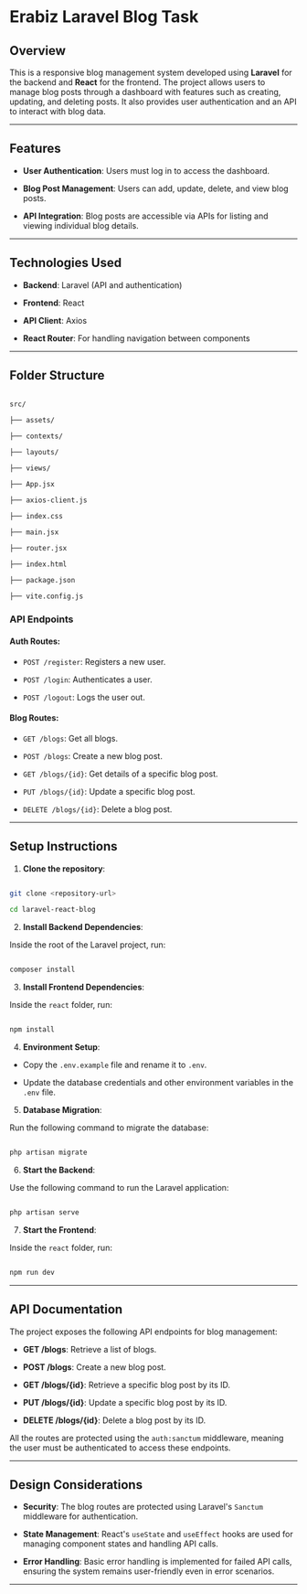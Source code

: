 
  

# Erabiz Laravel Blog Task

  

## Overview

  

This is a responsive blog management system developed using **Laravel** for the backend and **React** for the frontend. The project allows users to manage blog posts through a dashboard with features such as creating, updating, and deleting posts. It also provides user authentication and an API to interact with blog data.

  

---

  

## Features

  

-  **User Authentication**: Users must log in to access the dashboard.

-  **Blog Post Management**: Users can add, update, delete, and view blog posts.

-  **API Integration**: Blog posts are accessible via APIs for listing and viewing individual blog details.

  

---

  

## Technologies Used

  

-  **Backend**: Laravel (API and authentication)

-  **Frontend**: React 

-  **API Client**: Axios

-  **React Router**: For handling navigation between components

  

---

  

## Folder Structure

  

```plaintext

src/

├── assets/

├── contexts/

├── layouts/

├── views/

├── App.jsx

├── axios-client.js

├── index.css

├── main.jsx

├── router.jsx

├── index.html

├── package.json

├── vite.config.js

```

  

### API Endpoints

  

#### Auth Routes:

-  `POST /register`: Registers a new user.

-  `POST /login`: Authenticates a user.

-  `POST /logout`: Logs the user out.

  

#### Blog Routes:

-  `GET /blogs`: Get all blogs.

-  `POST /blogs`: Create a new blog post.

-  `GET /blogs/{id}`: Get details of a specific blog post.

-  `PUT /blogs/{id}`: Update a specific blog post.

-  `DELETE /blogs/{id}`: Delete a blog post.

  

---

  

## Setup Instructions

  

1.  **Clone the repository**:

```bash

git clone <repository-url>

cd laravel-react-blog

```

  

2.  **Install Backend Dependencies**:

Inside the root of the Laravel project, run:

```bash

composer install

```

  

3.  **Install Frontend Dependencies**:

Inside the `react` folder, run:

```bash

npm install

```

  

4.  **Environment Setup**:

- Copy the `.env.example` file and rename it to `.env`.

- Update the database credentials and other environment variables in the `.env` file.

  

5.  **Database Migration**:

Run the following command to migrate the database:

```bash

php artisan migrate

```

  

6.  **Start the Backend**:

Use the following command to run the Laravel application:

```bash

php artisan serve

```

  

7.  **Start the Frontend**:

Inside the `react` folder, run:

```bash

npm run dev

```

  

---

  

## API Documentation

  

The project exposes the following API endpoints for blog management:

  

-  **GET /blogs**: Retrieve a list of blogs.

-  **POST /blogs**: Create a new blog post.

-  **GET /blogs/{id}**: Retrieve a specific blog post by its ID.

-  **PUT /blogs/{id}**: Update a specific blog post by its ID.

-  **DELETE /blogs/{id}**: Delete a blog post by its ID.

  

All the routes are protected using the `auth:sanctum` middleware, meaning the user must be authenticated to access these endpoints.

  

---

  

## Design Considerations

  

-  **Security**: The blog routes are protected using Laravel's `Sanctum` middleware for authentication.

-  **State Management**: React's `useState` and `useEffect` hooks are used for managing component states and handling API calls.

-  **Error Handling**: Basic error handling is implemented for failed API calls, ensuring the system remains user-friendly even in error scenarios.

  

---

  

